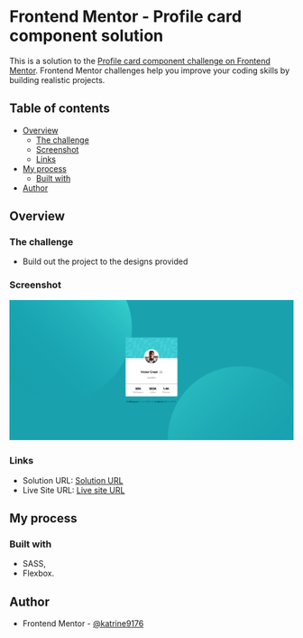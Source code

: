# Frontend Mentor - Profile card component solution

This is a solution to the [Profile card component challenge on Frontend Mentor](https://www.frontendmentor.io/challenges/profile-card-component-cfArpWshJ). Frontend Mentor challenges help you improve your coding skills by building realistic projects. 

## Table of contents

- [Overview](#overview)
  - [The challenge](#the-challenge)
  - [Screenshot](#screenshot)
  - [Links](#links)
- [My process](#my-process)
  - [Built with](#built-with)
- [Author](#author)


## Overview

### The challenge

- Build out the project to the designs provided

### Screenshot

![screenshot of desktop view](./screenshots/Screenshot%202022-10-16%20at%2020-51-18%20Frontend%20Mentor%20Profile%20card%20component.png)


### Links

- Solution URL: [Solution URL](https://github.com/katrine9176/profile-card-component-Frontendmentor)
- Live Site URL: [Live site URL]( https://katrine9176.github.io/profile-card-component-Frontendmentor/)

## My process

### Built with

- SASS,
- Flexbox.

## Author

- Frontend Mentor - [@katrine9176](https://www.frontendmentor.io/profile/katrine9176)

